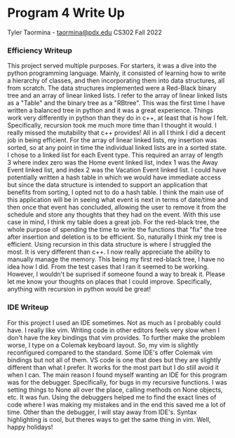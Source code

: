 # Program 4 Write Up
Tyler Taormina - taormina@pdx.edu CS302 Fall 2022

### Efficiency Writeup
This project served multiple purposes. For starters, it was a dive into the
python programming language. Mainly, it consisted of learning how to write a
hierarchy of classes, and then incorporating them into data structures, all
from scratch. The data structures implemented were a Red-Black binary tree
and an array of linear linked lists. I refer to the array of linear linked
lists as a "Table" and the binary tree as a "RBtree". This was the first time
I have written a balanced tree in python and it was a great experience. Things
work very differently in python than they do in c++, at least that is how I
felt. Specifically, recursion took me much more time than I thought it would.
I really missed the mutability that c++ provides! All in all I think I did
a decent job in being efficient. For the array of linear linked lists, my 
insertion was sorted, so at any point in time the individual linked lists are
in a sorted state. I chose to a linked list for each Event type. This required
an array of length 3 where index zero was the Home event linked list, index 1
was the Away Event linked list, and index 2 was the Vacation Event linked list.
I could have potentially written a hash table in which we would have immediate
access but since the data structure is intended to support an application that
benefits from sorting, I opted not to do a hash table. I think the main use of
this application will be in seeing what event is next in terms of date/time and
then once that event has concluded, allowing the user to remove it from the 
schedule and store any thoughts that they had on the event. With this use case
in mind, I think my table does a great job. For the red-black tree, the whole
purpose of spending the time to write the functions that "fix" the tree after
insertion and deletion is to be efficient. So, naturally I think my tree is
efficient. Using recursion in this data structure is where I struggled the 
most. It is very different than c++. I now really appreciate the ability to 
manually manage the memory. This being my first red-black tree, I have no idea
how I did. From the test cases that I ran it seemed to be working. However, I 
wouldn't be suprised if someone found a way to break it. Please let me know
your thoughts on places that I could improve. Specifically, anything with 
recursion in python would be great!

### IDE Writeup
For this project I used an IDE sometimes. Not as much as I probably could have. 
I really like vim. Writing code in other editors feels very slow when I don't
have the key bindings that vim provides. To further make the problem worse, I type
on a Colemak keyboard layout. So, my vim is slightly reconfigured compared to 
the standard. Some IDE's offer Colemak vim bindings but not all of them. VS
code is one that does but they are slightly different than what I prefer. It 
works for the most part but I do still avoid it when I can. The main reason I
found myself wanting an IDE for this program was for the debugger.
Specifically, for bugs in my recursive functions. I was setting things to None
all over the place, calling methods on None objects, etc. It was fun. Using
the debuggers helped me to find the exact lines of code where I was making my 
mistakes and in the end this saved me a lot of time. Other than the debugger, I 
will stay away from IDE's. Syntax highlighting is cool, but theres ways to 
get the same thing in vim. Well, happy holidays!



